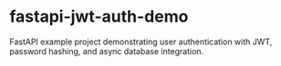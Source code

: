 # fastapi-jwt-auth-demo
FastAPI example project demonstrating user authentication with JWT, password hashing, and async database integration.

